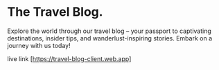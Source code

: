 # The Travel Blog.

Explore the world through our travel blog – your passport to captivating destinations, insider tips, and wanderlust-inspiring stories. Embark on a journey with us today!

live link [https://travel-blog-client.web.app]
